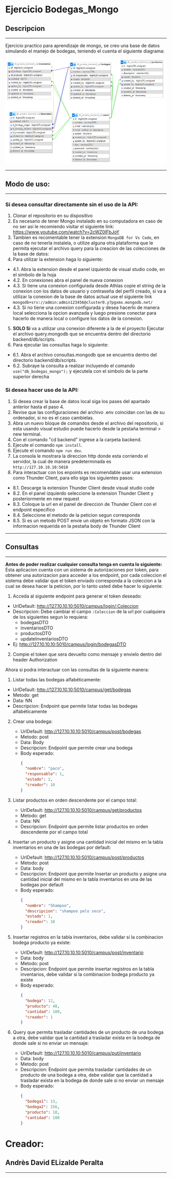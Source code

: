 # Ejercicio Bodegas_Mongo

## Descripcion

---

Ejercicio practico para aprendizaje de mongo, se creo una base de datos simulando el manejo de bodegas, teniendo el cuenta el siguiente diagrama:

![Diagrama en el que se fundamento la base de datos](./imgs/database.png)

---

## Modo de uso:

---

### Si desea consultar directamente sin el uso de la API:

1. Clonar el repositorio en su dispositivo
2. Es necesario de tener Mongo instalado en su computadora en caso de no ser asi le recomiendo visitar el siguiente link: https://www.youtube.com/watch?v=2cWZ0lFbJoY
3. Tambien es recomentable tener la extension `MongoDB for Vs Code`, en caso de no tenerla instalela, o utilize alguna otra plataforma que le permita ejecutar el archivo query para la creacion de las colecciones de la base de datos:
4. Para utilizar la extension haga lo siguiente:

- 4.1. Abra la extension desde el panel izquierdo de visual studio code, en el simbolo de la hoja
- 4.2. En conexiones abra el panel de nueva conexion
- 4.3. Si tiene una conexion configurada desde Athlas copie el string de la conexion con los datos de usuario y contraseña del perfil creado, si va a utilizar la conexion de la base de datos actual use el siguiente link `mongodb+srv://admin:admin123456@cluster0.y7pgxmx.mongodb.net/`
- 4.3. Si no tiene una conexion configurada y desea hacerlo de manera local selecciona la opcion avanzada y luego presione conectar para hacerlo de manera local o configure los datos de la conexion.

5. **SOLO Si** va a utilizar una conexion diferente a la de el proyecto Ejecutar el archivo query.mongodb que se encuentra dentro del directorio backend/db/scripts.
6. Para ejecutar las consultas haga lo siguiente:

- 6.1. Abra el archivo consultas.mongodb que se encuentra dentro del directorio backend/db/scripts.
- 6.2. Subraye la consulta a realizar incluyendo el comando `use("db_bodegas_mongo");` y ejecutela con el simbolo de la parte superior derecha

### Si desea hacer uso de la API:

1. Si desea crear la base de datos local siga los pases del apartado anterior hasta el paso 4.
2. Revise que las configuraciones del archivo .env coincidan con las de su ordenador, si no es el caso cambielas.
3. Abra un nuevo bloque de comandos desde el archivo del repositorio, si esta usando visual estudio puede hacerlo desde la pestaña terminal > new terminal.
4. Con el comando "cd backend" ingrese a la carpeta backend.
5. Ejecute el comando `npm install`.
6. Ejecute el comando `npm run dev`.
7. La consola le mostrara la direccion http donde esta corriendo el servidor, la cual de manera predeterminada es `http://127.10.10.10:5010`
8. Para interactuar con los enpoints es recomendable usar una extension como Thunder Client, para ello siga los siguientes pasos:

- 8.1. Descarge la extension Thunder Client desde visual studio code
- 8.2. En el panel izquierdo seleccione la extension Thunder Client y posteriormente en new request
- 8.3. Coloque la url en el panel de direccion de Thunder Client con el endpoint especifico
- 8.4. Seleccione el metodo de la peticion segun corresponda
- 8.5. Si es un metodo POST envie un objeto en formato JSON con la informacion requerida en la pestaña body de Thunder Client

---

## Consultas

---

**Antes de poder realizar cualquier consulta tenga en cuenta lo siguiente:** Esta aplicacion cuenta con un sistema de autorizaciones por token, para obtener una autorizacion para acceder a los endpoint, por cada coleccion el sistema debe validar que el token enviado corresponda a la coleccion a la cual se desea hacer la peticion, por lo tanto usted debe hacer lo siguiente:

1. Acceda al siguiente endpoint para generar el token deseado:

- UrlDefault: http://127.10.10.10:5010/campus/login/:Coleccion
- Descripcion: Debe cambiar el campo `:Coleccion` de la url por cualquiera de los siguientes segun lo requiera:
  - bodegasDTO
  - inventariosDTO
  - productosDTO
  - updateInventariosDTO
- Ej: http://127.10.10.10:5010/campus/login/bodegasDTO

2. Compie el token que sera devuelto como mensaje y envielo dentro del header Authorization

Ahora si podra interactuar con las consultas de la siguiente manera: 

1. Listar todas las bodegas alfabéticamente:

- UrlDefault: http://127.10.10.10:5010/campus/get/bodegas
- Metodo: get
- Data: NN
- Descripcion: Endpoint que permite listar todas las bodegas alfabéticamente

2. Crear una bodega:

   - UrlDefault: http://127.10.10.10:5010/campus/post/bodegas
   - Metodo: post
   - Data: Body
   - Descripcion: Endpoint que permite crear una bodega
   - Body esperado:
     ```json
     {
       "nombre": "paco",
       "responsable": 1,
       "estado": 2,
       "creador": 10
     }
     ```

3. Listar productos en orden descendente por el campo total:

   - UrlDefault: http://127.10.10.10:5010/campus/get/productos
   - Metodo: get
   - Data: NN
   - Descripcion: Endpoint que permite listar productos en orden descendente por el campo total

4. Insertar un producto y asigne una cantidad inicial del mismo en la tabla inventarios en una de las bodegas por default:
   - UrlDefault: http://127.10.10.10:5010/campus/post/productos
   - Metodo: post
   - Data: body
   - Descripcion: Endpoint que permite Insertar un producto y asigne una cantidad inicial del mismo en la tabla inventarios en una de las bodegas por default
   - Body esperado:
     ```json
     {
       "nombre": "Shampoo",
       "descripcion": "shampoo pelo seco",
       "estado": 1,
       "creador": 10
     }
     ```
5. Insertar registros en la tabla inventarios, debe validar si la combinacion bodega producto ya existe:
   - UrlDefault: http://127.10.10.10:5010/campus/post/inventario
   - Data: body
   - Metodo: post
   - Descripcion: Endpoint que permite insertar registros en la tabla inventarios, debe validar si la combinacion bodega producto ya existe
   - Body esperado:
     ```json
     {
       "bodega": 12,
       "producto": 48,
       "cantidad": 100,
       "creador": 1
     }
     ```
6. Query que permita trasladar cantidades de un producto de una bodega a otra, debe validar que la cantidad a trasladar exista en la bodega de donde sale si no enviar un mensaje:
   - UrlDefault: http://127.10.10.10:5010/campus/put/inventario
   - Data: body
   - Metodo: post
   - Descripcion: Endpoint que permita trasladar cantidades de un producto de una bodega a otra, debe validar que la cantidad a trasladar exista en la bodega de donde sale si no enviar un mensaje
   - Body esperado:
     ```json
     {
       "bodega1": 13,
       "bodega2": 156,
       "producto": 18,
       "cantidad": 100
     }
     ```

# Creador:

## Andrès David ELizalde Peralta

---
